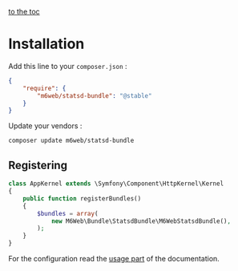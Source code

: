 [to the toc](toc.md)

# Installation

Add this line to your `composer.json` :

```json
{
    "require": {
        "m6web/statsd-bundle": "@stable"
    }
}
```

Update your vendors :

```
composer update m6web/statsd-bundle
```

## Registering

```php
class AppKernel extends \Symfony\Component\HttpKernel\Kernel
{
    public function registerBundles()
    {
        $bundles = array(
            new M6Web\Bundle\StatsdBundle\M6WebStatsdBundle(),
        );
    }
}
```

For the configuration read the [usage part](usage.md) of the documentation.